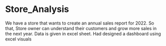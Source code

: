 # Store_Analysis

We have a store that wants to create an  annual sales report for 2022. So that, Store owner can understand their customers and grow more sales in the next year.
Data is given in excel sheet.
Had designed a dashboard using excel visuals
